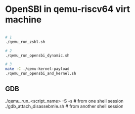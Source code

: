 # OpenSBI in qemu-riscv64 virt machine


```sh

# 1
./qemu_run_zsbl.sh

# 2
./qemu_run_opensbi_dynamic.sh

# 3
make -C ./qemu-kernel-payload
./qemu_run_opensbi_and_kernel.sh

```

## GDB 
./qemu_run_<script_name> -S -s # from one shell session
./gdb_attach_disassebmle.sh    # from another shell session

